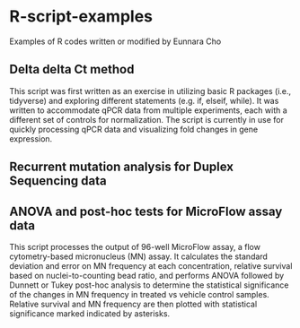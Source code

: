 # R-script-examples
Examples of R codes written or modified by Eunnara Cho

## Delta delta Ct method
This script was first written as an exercise in utilizing basic R packages (i.e., tidyverse) and exploring different statements (e.g. if, elseif, while). It was written to accommodate qPCR data from multiple experiments, each with a different set of controls for normalization.
The script is currently in use for quickly processing qPCR data and visualizing fold changes in gene expression. 

## Recurrent mutation analysis for Duplex Sequencing data

## ANOVA and post-hoc tests for MicroFlow assay data
This script processes the output of 96-well MicroFlow assay, a flow cytometry-based micronucleus (MN) assay. It calculates the standard deviation and error on MN frequency at each concentration, relative survival based on nuclei-to-counting bead ratio, and performs ANOVA followed by Dunnett or Tukey post-hoc analysis to determine the statistical significance of the changes in MN frequency in treated vs vehicle control samples. Relative survival and MN frequency are then plotted with statistical significance marked indicated by asterisks. 
